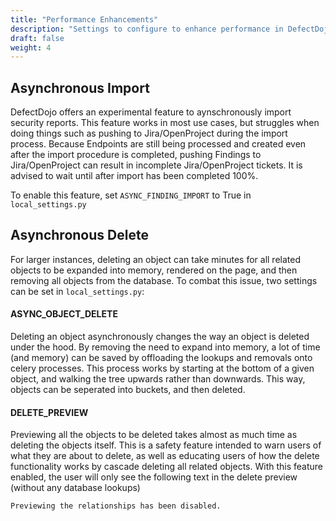 ```yaml
---
title: "Performance Enhancements"
description: "Settings to configure to enhance performance in DefectDojo"
draft: false
weight: 4
---
```


## Asynchronous Import

DefectDojo offers an experimental feature to aynschronously import security reports. 
This feature works in most use cases, but struggles when doing things such as pushing 
to Jira/OpenProject during the import process. Because Endpoints are still being processed and 
created even after the import procedure is completed, pushing Findings to Jira/OpenProject can
result in incomplete Jira/OpenProject tickets. It is advised to wait until after import has been
completed 100%.

To enable this feature, set `ASYNC_FINDING_IMPORT` to True in `local_settings.py`

## Asynchronous Delete

For larger instances, deleting an object can take minutes for all related objects to be 
expanded into memory, rendered on the page, and then removing all objects from the database.
To combat this issue, two settings can be set in `local_settings.py`:

#### ASYNC_OBJECT_DELETE

Deleting an object asynchronously changes the way an object is deleted under the hood. By removing
the need to expand into memory, a lot of time (and memory) can be saved by offloading the lookups and
removals onto celery processes. This process works by starting at the bottom of a given object, and 
walking the tree upwards rather than downwards. This way, objects can be seperated into buckets,
and then deleted.

#### DELETE_PREVIEW

Previewing all the objects to be deleted takes almost as much time as deleting the objects itself.
This is a safety feature intended to warn users of what they are about to delete, as well as educating 
users of how the delete functionality works by cascade deleting all related objects. With this feature enabled, 
the user will only see the following text in the delete preview (without any database lookups)

`Previewing the relationships has been disabled.`
